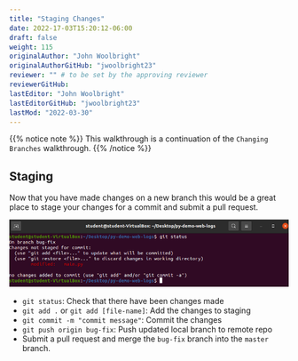 ```yaml
---
title: "Staging Changes"
date: 2022-17-03T15:20:12-06:00
draft: false
weight: 115
originalAuthor: "John Woolbright"
originalAuthorGitHub: "jwoolbright23"
reviewer: "" # to be set by the approving reviewer
reviewerGitHub:
lastEditor: "John Woolbright"
lastEditorGitHub: "jwoolbright23"
lastMod: "2022-03-30"
---
```


{{% notice note %}}
This walkthrough is a continuation of the `Changing Branches` walkthrough.
{{% /notice %}}

## Staging

Now that you have made changes on a new branch this would be a great place to stage your changes for a commit and submit a pull request.

![git-status](pictures/git-status.png?classes=border)

- `git status`: Check that there have been changes made
- `git add .` or `git add [file-name]`: Add the changes to staging
- `git commit -m "commit message"`: Commit the changes
- `git push origin bug-fix`: Push updated local branch to remote repo
- Submit a pull request and merge the `bug-fix` branch into the `master` branch.